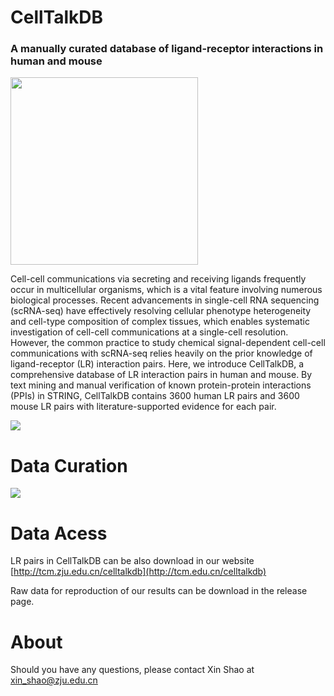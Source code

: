 # CellTalkDB

### A manually curated database of ligand-receptor interactions in human and mouse

<img src='https://github.com/ZJUFanLab/CellTalkDB/blob/master/img/cell_cell_communications.jpg' style='width:300px'>

Cell-cell communications via secreting and receiving ligands frequently occur in multicellular organisms, which is a vital feature involving numerous biological processes. Recent advancements in single-cell RNA sequencing (scRNA-seq) have effectively resolving cellular phenotype heterogeneity and cell-type composition of complex tissues, which enables systematic investigation of cell-cell communications at a single-cell resolution. However, the common practice to study chemical signal-dependent cell-cell communications with scRNA-seq relies heavily on the prior knowledge of ligand-receptor (LR) interaction pairs. Here, we introduce CellTalkDB, a comprehensive database of LR interaction pairs in human and mouse. By text mining and manual verification of known protein-protein interactions (PPIs) in STRING, CellTalkDB contains 3600 human LR pairs and 3600 mouse LR pairs with literature-supported evidence for each pair.

<img src='https://github.com/ZJUFanLab/CellTalkDB/blob/master/img/statistics.jpg'>

# Data Curation

<img src='https://github.com/ZJUFanLab/CellTalkDB/blob/master/img/data_curation.jpg'>

# Data Acess

LR pairs in CellTalkDB can be also download in our website [http://tcm.zju.edu.cn/celltalkdb](http://tcm.edu.cn/celltalkdb)

Raw data for reproduction of our results can be download in the release page.

# About
Should you have any questions, please contact Xin Shao at xin_shao@zju.edu.cn